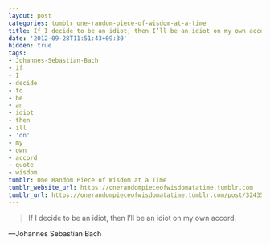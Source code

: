 ```yaml
---
layout: post
categories: tumblr one-random-piece-of-wisdom-at-a-time
title: If I decide to be an idiot, then I’ll be an idiot on my own accord.
date: '2012-09-28T11:51:43+09:30'
hidden: true
tags:
- Johannes-Sebastian-Bach
- if
- I
- decide
- to
- be
- an
- idiot
- then
- ill
- 'on'
- my
- own
- accord
- quote
- wisdom
tumblr: One Random Piece of Wisdom at a Time
tumblr_website_url: https://onerandompieceofwisdomatatime.tumblr.com
tumblr_url: https://onerandompieceofwisdomatatime.tumblr.com/post/32435009882/if-i-decide-to-be-an-idiot-then-ill-be-an-idiot
---
```

> If I decide to be an idiot, then I’ll be an idiot on my own accord.

—Johannes Sebastian Bach&nbsp;
